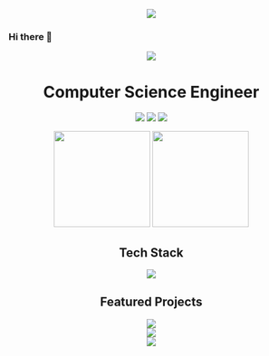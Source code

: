 <p align="center">
  <a href="https://quotes-github-readme.vercel.app">
    <img src="https://quotes-github-readme.vercel.app/api?type=horizontal&theme=dark&border=true)](https://github.com/piyushsuthar/github-readme-quotes" />
  </a>
</p>

### Hi there 👋

<div align="center">
  <img src="https://capsule-render.vercel.app/api?type=waving&color=gradient&height=200&section=header&text=Royston%20Dsouza&fontSize=80&fontAlignY=35&animation=twinkling" />
</div>

<h1 align="center">Computer Science Engineer</h1>

<p align="center">
  <a href="https://roystondsouzav3.vercel.com"><img src="https://img.shields.io/badge/Website-4285F4?style=for-the-badge&logo=GoogleChrome&logoColor=white"/></a>
  <a href="mailto:roystonad2004@gmail.com"><img src="https://img.shields.io/badge/Email-D14836?style=for-the-badge&logo=gmail&logoColor=white"/></a>
  <a href="https://linkedin.com/in/royston-akash-dsouza"><img src="https://img.shields.io/badge/LinkedIn-0077B5?style=for-the-badge&logo=linkedin&logoColor=white"/></a>
</p>

<div align="center">
  <img src="https://github-readme-stats.vercel.app/api?username=roystondz&show_icons=true&theme=radical&hide_border=true&count_private=true&hide=issues" height="170"/>
  <img src="https://github-readme-stats.vercel.app/api/top-langs/?username=roystondz&layout=compact&theme=radical&hide_border=true" height="170"/>
</div>

<h2 align="center">Tech Stack</h2>

<p align="center">
  <img src="https://skillicons.dev/icons?i=js,ts,react,nextjs,nodejs,express,tailwind,prisma,mongodb,postgres,docker,git&perline=7" />
</p>

<h2 align="center">Featured Projects</h2>

<div align="center">
  <a href="https://github.com/roystondz/Blog.v2">
    <img src="https://github-readme-stats.vercel.app/api/pin/?username=roystondz&repo=Blog.v2&theme=radical&hide_border=true" />
  </a>
  <!-- <a href="https://github.com/your-username/project-2">
    <img src="https://github-readme-stats.vercel.app/api/pin/?username=your-username&repo=project-2&theme=radical&hide_border=true" />
  </a> -->
</div>

<div align="center">
  <img src="https://github-profile-trophy.vercel.app/?username=roystondz&theme=radical&no-frame=true&row=1&column=7&margin-w=15" />
</div>

<div align="center">
  <img src="https://capsule-render.vercel.app/api?type=waving&color=gradient&height=100&section=footer" />
</div>




